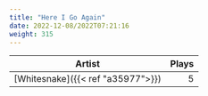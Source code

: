 ```yaml
---
title: "Here I Go Again"
date: 2022-12-08/2022T07:21:16
weight: 315
---
```




 Artist | Plays 
----- | -----:
[Whitesnake]({{< ref "a35977">}}) | 5
